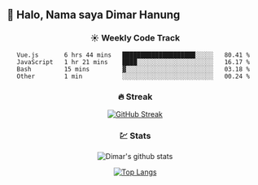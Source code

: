 ## 👋 Halo, Nama saya **Dimar Hanung**

<center>

### :sunny: Weekly Code Track
<!--START_SECTION:waka-->
```text
Vue.js       6 hrs 44 mins   ████████████████████░░░░░   80.41 % 
JavaScript   1 hr 21 mins    ████░░░░░░░░░░░░░░░░░░░░░   16.17 % 
Bash         15 mins         ▓░░░░░░░░░░░░░░░░░░░░░░░░   03.18 % 
Other        1 min           ░░░░░░░░░░░░░░░░░░░░░░░░░   00.24 % 
```
<!--END_SECTION:waka-->

### :fire: Streak

[![GitHub Streak](http://github-readme-streak-stats.herokuapp.com?user=dimar-hanung)](https://git.io/streak-stats)

### :chart: Stats

![Dimar's github stats](https://github-readme-stats.vercel.app/api?username=dimar-hanung&show_icons=true&theme=vue)

[![Top Langs](https://github-readme-stats.vercel.app/api/top-langs/?username=dimar-hanung)](#)

</center>

